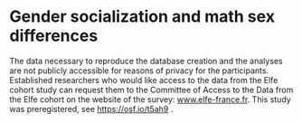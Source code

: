 # Gender socialization and math sex differences

The data necessary to reproduce the database creation and the analyses are not publicly accessible for reasons of privacy for the participants. Established researchers who would like access to the data from the Elfe cohort study can request them to the Committee of Access to the Data from the Elfe cohort on the website of the survey: www.elfe-france.fr. 
This study was preregistered, see https://osf.io/t5ah9 .

